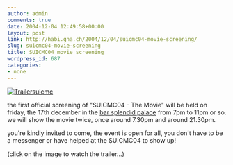 ```yaml
---
author: admin
comments: true
date: 2004-12-04 12:49:58+00:00
layout: post
link: http://habi.gna.ch/2004/12/04/suicmc04-movie-screening/
slug: suicmc04-movie-screening
title: SUICMC04 movie screening
wordpress_id: 687
categories:
- none
---
```



[![Trailersuicmc](http://habi.gna.ch/blog/images/trailersuicmc-tm.jpg)](http://suicmc04.ch/trailer_suicmc04_film.mpeg)
  
the first official screening of "SUICMC04 - The Movie" will be held on friday, the 17th december in the [bar splendid palace](http://map.search.ch/3011-bern/von-werdt-passage-8) from 7pm to 11pm or so. we will show the movie twice, once around 7.30pm and around 21.30pm.



you're kindly invited to come, the event is open for all, you don't have to be a messenger or have helped at the SUICMC04 to show up!
  
(click on the image to watch the trailer...)

